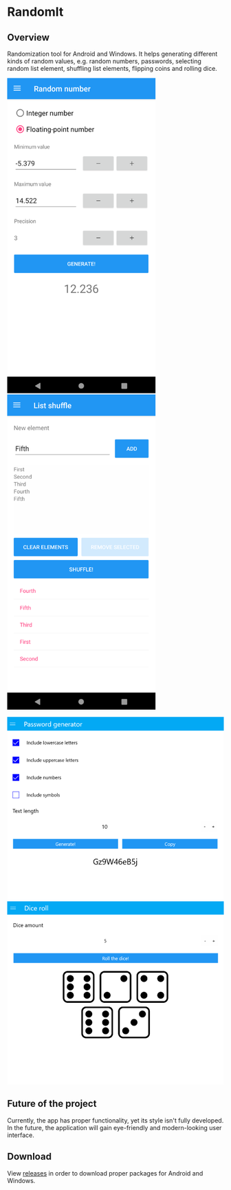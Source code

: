 # RandomIt

## Overview

Randomization tool for Android and Windows. It helps generating different kinds of random values, e.g. random numbers, passwords, selecting random list element, shuffling list elements, flipping coins and rolling dice.

<img src="Screenshots/sc3.png" width="345" height="733"/>
<img src="Screenshots/sc4.png" width="345" height="733"/>

![Windows, password generator](/Screenshots/sc1.png) ![Windows, dice roll](/Screenshots/sc2.png)

## Future of the project

Currently, the app has proper functionality, yet its style isn't fully developed. In the future, the application will gain eye-friendly and modern-looking user interface.

## Download

View [releases](https://github.com/bkisly/RandomIt/releases) in order to download proper packages for Android and Windows.
